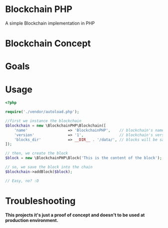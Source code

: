 # Blockchain PHP

A simple Blockchain implementation in PHP

Blockchain Concept
==================

Goals
=====

Usage
=====

```php
<?php

require('./vendor/autoload.php');

//first we instance the blockchain
$blockchain = new \BlockchainPHP\Blockchain([
    'name'                  => 'BlockchainPHP',    // blockchain's name
    'version'               => '1',                // blockchain's version - optional
    'blocks_dir'            => __DIR__ . '/data/', // blocks will be saved here 
]);

// then, we create the block
$block = new \BlockchainPHP\Block('This is the content of the block');

// so, we save the block into the chain
$blockchain->addBlock($block);

// Easy, no? :D

```

Troubleshooting
===============

**This projects it's just a proof of concept and doesn't to be used at production environment.**
